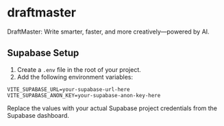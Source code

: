 # draftmaster
DraftMaster: Write smarter, faster, and more creatively—powered by AI.

## Supabase Setup

1. Create a `.env` file in the root of your project.
2. Add the following environment variables:

```
VITE_SUPABASE_URL=your-supabase-url-here
VITE_SUPABASE_ANON_KEY=your-supabase-anon-key-here
```

Replace the values with your actual Supabase project credentials from the Supabase dashboard.
